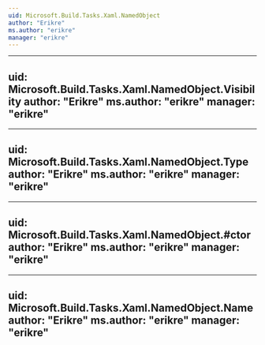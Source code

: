 ```yaml
---
uid: Microsoft.Build.Tasks.Xaml.NamedObject
author: "Erikre"
ms.author: "erikre"
manager: "erikre"
---
```


---
uid: Microsoft.Build.Tasks.Xaml.NamedObject.Visibility
author: "Erikre"
ms.author: "erikre"
manager: "erikre"
---

---
uid: Microsoft.Build.Tasks.Xaml.NamedObject.Type
author: "Erikre"
ms.author: "erikre"
manager: "erikre"
---

---
uid: Microsoft.Build.Tasks.Xaml.NamedObject.#ctor
author: "Erikre"
ms.author: "erikre"
manager: "erikre"
---

---
uid: Microsoft.Build.Tasks.Xaml.NamedObject.Name
author: "Erikre"
ms.author: "erikre"
manager: "erikre"
---
